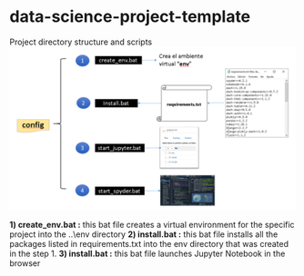 # data-science-project-template
Project directory structure and scripts
![Image text](https://github.com/ecandela/data-science-project-template/blob/main/config/img_readme/install.PNG)

**1) create_env.bat :**  this bat file creates a virtual environment for the specific project into the ..\env directory
**2) install.bat :**  this bat file installs all the packages listed in requirements.txt into the env directory that was created in the step 1. 
**3) install.bat :** this bat file launches Jupyter Notebook in the browser
